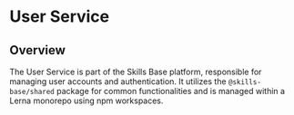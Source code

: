 # User Service

## Overview

The User Service is part of the Skills Base platform, responsible for managing user accounts and authentication. It utilizes the `@skills-base/shared` package for common functionalities and is managed within a Lerna monorepo using npm workspaces.

